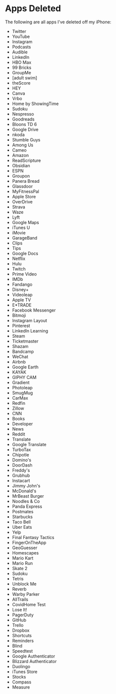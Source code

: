# Apps Deleted

The following are all apps I've deleted off my iPhone:

- Twitter
- YouTube
- Instagram
- Podcasts
- Audible
- LinkedIn
- HBO Max
- 99 Bricks
- GroupMe
- [adult swim]
- theScore
- HEY
- Canva
- Vrbo
- Home by ShowingTime
- Sudoku
- Nespresso
- Goodreads
- Bloons TD 6
- Google Drive
- nkoda
- Stumble Guys
- Among Us
- Cameo
- Amazon
- ReadScripture
- Obsidian
- ESPN
- Groupon
- Panera Bread
- Glassdoor
- MyFitnessPal
- Apple Store
- OverDrive
- Strava
- Waze
- Lyft
- Google Maps
- iTunes U
- iMovie
- GarageBand
- Clips
- Tips
- Google Docs
- Netflix
- Hulu
- Twitch
- Prime Video
- IMDb
- Fandango
- Disney+
- Videoleap
- Apple TV
- E\*TRADE
- Facebook Messenger
- Bitmoji
- Instagram Layout
- Pinterest
- LinkedIn Learning
- Steam
- Ticketmaster
- Shazam
- Bandcamp
- WeChat
- Airbnb
- Google Earth
- KAYAK
- GIPHY CAM
- Gradient
- Photoleap
- SmugMug
- CarMax
- Redfin
- Zillow
- CNN
- Books
- Developer
- News
- Reddit
- Translate
- Google Translate
- TurboTax
- Chipotle
- Domino's
- DoorDash
- Freddy's
- Grubhub
- Instacart
- Jimmy John's
- McDonald's
- MrBeast Burger
- Noodles & Co
- Panda Express
- Postmates
- Starbucks
- Taco Bell
- Uber Eats
- Yelp
- Final Fantasy Tactics
- FingerOnTheApp
- GeoGuesser
- Homescapes
- Mario Kart
- Mario Run
- Skate 2
- Sudoku
- Tetris
- Unblock Me
- Reverb
- Warby Parker
- AllTrails
- CovidHome Test
- Lose It!
- PagerDuty
- GitHub
- Trello
- Dropbox
- Shortcuts
- Reminders
- Blind
- Speedtest
- Google Authenticator
- Blizzard Authenticator
- Duolingo
- iTunes Store
- Stocks
- Compass
- Measure
